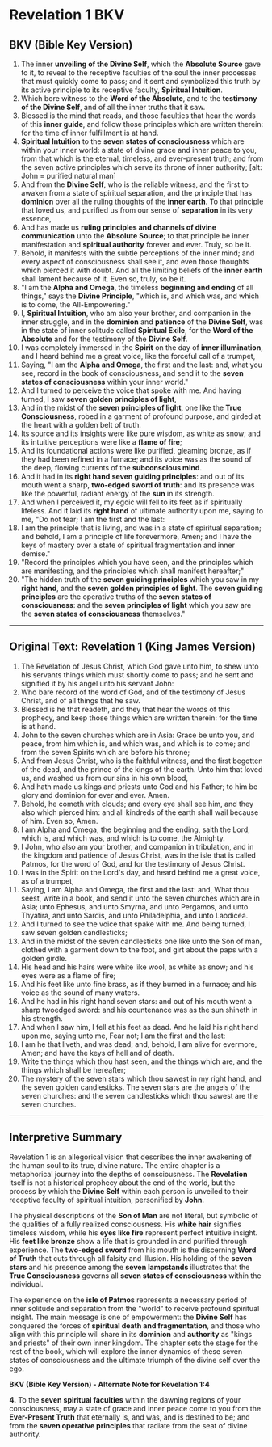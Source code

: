 # Revelation 1 BKV

## **BKV (Bible Key Version)**

1. The inner **unveiling of the Divine Self**, which the **Absolute Source** gave to it, to reveal to the receptive faculties of the soul the inner processes that must quickly come to pass; and it sent and symbolized this truth by its active principle to its receptive faculty, **Spiritual Intuition**.
2. Which bore witness to the **Word of the Absolute**, and to the **testimony of the Divine Self**, and of all the inner truths that it saw.
3. Blessed is the mind that reads, and those faculties that hear the words of this **inner guide**, and follow those principles which are written therein: for the time of inner fulfillment is at hand.
4. **Spiritual Intuition** to the **seven states of consciousness** which are within your inner world: a state of divine grace and inner peace to you, from that which is the eternal, timeless, and ever-present truth; and from the seven active principles which serve its throne of inner authority; [alt: John = purified natural man]
5. And from the **Divine Self**, who is the reliable witness, and the first to awaken from a state of spiritual separation, and the principle that has **dominion** over all the ruling thoughts of the **inner earth**. To that principle that loved us, and purified us from our sense of **separation** in its very essence,
6. And has made us **ruling principles and channels of divine communication** unto the **Absolute Source**; to that principle be inner manifestation and **spiritual authority** forever and ever. Truly, so be it.
7. Behold, it manifests with the subtle perceptions of the inner mind; and every aspect of consciousness shall see it, and even those thoughts which pierced it with doubt. And all the limiting beliefs of the **inner earth** shall lament because of it. Even so, truly, so be it.
8. "I am the **Alpha and Omega**, the timeless **beginning and ending** of all things," says the **Divine Principle**, "which is, and which was, and which is to come, the All-Empowering."
9. I, **Spiritual Intuition**, who am also your brother, and companion in the inner struggle, and in the **dominion** and **patience** of the **Divine Self**, was in the state of inner solitude called **Spiritual Exile**, for the **Word of the Absolute** and for the testimony of the **Divine Self**.
10. I was completely immersed in the **Spirit** on the day of **inner illumination**, and I heard behind me a great voice, like the forceful call of a trumpet,
11. Saying, "I am the **Alpha and Omega**, the first and the last: and, what you see, record in the book of consciousness, and send it to the **seven states of consciousness** within your inner world."
12. And I turned to perceive the voice that spoke with me. And having turned, I saw **seven golden principles of light**,
13. And in the midst of the **seven principles of light**, one like the **True Consciousness**, robed in a garment of profound purpose, and girded at the heart with a golden belt of truth.
14. Its source and its insights were like pure wisdom, as white as snow; and its intuitive perceptions were like a **flame of fire**;
15. And its foundational actions were like purified, gleaming bronze, as if they had been refined in a furnace; and its voice was as the sound of the deep, flowing currents of the **subconscious mind**.
16. And it had in its **right hand** **seven guiding principles**: and out of its mouth went a sharp, **two-edged sword of truth**: and its presence was like the powerful, radiant energy of the **sun** in its strength.
17. And when I perceived it, my egoic will fell to its feet as if spiritually lifeless. And it laid its **right hand** of ultimate authority upon me, saying to me, "Do not fear; I am the first and the last:
18. I am the principle that is living, and was in a state of spiritual separation; and behold, I am a principle of life forevermore, Amen; and I have the keys of mastery over a state of spiritual fragmentation and inner demise."
19. "Record the principles which you have seen, and the principles which are manifesting, and the principles which shall manifest hereafter;"
20. "The hidden truth of the **seven guiding principles** which you saw in my **right hand**, and the **seven golden principles of light**. The **seven guiding principles** are the operative truths of the **seven states of consciousness**: and the **seven principles of light** which you saw are the **seven states of consciousness** themselves."

***

## **Original Text: Revelation 1 (King James Version)**

1. The Revelation of Jesus Christ, which God gave unto him, to shew unto his servants things which must shortly come to pass; and he sent and signified it by his angel unto his servant John:
2. Who bare record of the word of God, and of the testimony of Jesus Christ, and of all things that he saw.
3. Blessed is he that readeth, and they that hear the words of this prophecy, and keep those things which are written therein: for the time is at hand.
4. John to the seven churches which are in Asia: Grace be unto you, and peace, from him which is, and which was, and which is to come; and from the seven Spirits which are before his throne;
5. And from Jesus Christ, who is the faithful witness, and the first begotten of the dead, and the prince of the kings of the earth. Unto him that loved us, and washed us from our sins in his own blood,
6. And hath made us kings and priests unto God and his Father; to him be glory and dominion for ever and ever. Amen.
7. Behold, he cometh with clouds; and every eye shall see him, and they also which pierced him: and all kindreds of the earth shall wail because of him. Even so, Amen.
8. I am Alpha and Omega, the beginning and the ending, saith the Lord, which is, and which was, and which is to come, the Almighty.
9. I John, who also am your brother, and companion in tribulation, and in the kingdom and patience of Jesus Christ, was in the isle that is called Patmos, for the word of God, and for the testimony of Jesus Christ.
10. I was in the Spirit on the Lord's day, and heard behind me a great voice, as of a trumpet,
11. Saying, I am Alpha and Omega, the first and the last: and, What thou seest, write in a book, and send it unto the seven churches which are in Asia; unto Ephesus, and unto Smyrna, and unto Pergamos, and unto Thyatira, and unto Sardis, and unto Philadelphia, and unto Laodicea.
12. And I turned to see the voice that spake with me. And being turned, I saw seven golden candlesticks;
13. And in the midst of the seven candlesticks one like unto the Son of man, clothed with a garment down to the foot, and girt about the paps with a golden girdle.
14. His head and his hairs were white like wool, as white as snow; and his eyes were as a flame of fire;
15. And his feet like unto fine brass, as if they burned in a furnace; and his voice as the sound of many waters.
16. And he had in his right hand seven stars: and out of his mouth went a sharp twoedged sword: and his countenance was as the sun shineth in his strength.
17. And when I saw him, I fell at his feet as dead. And he laid his right hand upon me, saying unto me, Fear not; I am the first and the last:
18. I am he that liveth, and was dead; and, behold, I am alive for evermore, Amen; and have the keys of hell and of death.
19. Write the things which thou hast seen, and the things which are, and the things which shall be hereafter;
20. The mystery of the seven stars which thou sawest in my right hand, and the seven golden candlesticks. The seven stars are the angels of the seven churches: and the seven candlesticks which thou sawest are the seven churches.

***



## **Interpretive Summary**

Revelation 1 is an allegorical vision that describes the inner awakening of the human soul to its true, divine nature. The entire chapter is a metaphorical journey into the depths of consciousness. The **Revelation** itself is not a historical prophecy about the end of the world, but the process by which the **Divine Self** within each person is unveiled to their receptive faculty of spiritual intuition, personified by **John**.

The physical descriptions of the **Son of Man** are not literal, but symbolic of the qualities of a fully realized consciousness. His **white hair** signifies timeless wisdom, while his **eyes like fire** represent perfect intuitive insight. His **feet like bronze** show a life that is grounded in and purified through experience. The **two-edged sword** from his mouth is the discerning **Word of Truth** that cuts through all falsity and illusion. His holding of the **seven stars** and his presence among the **seven lampstands** illustrates that the **True Consciousness** governs all **seven states of consciousness** within the individual.

The experience on the **isle of Patmos** represents a necessary period of inner solitude and separation from the "world" to receive profound spiritual insight. The main message is one of empowerment: the **Divine Self** has conquered the forces of **spiritual death and fragmentation**, and those who align with this principle will share in its **dominion** and **authority** as "kings and priests" of their own inner kingdom. The chapter sets the stage for the rest of the book, which will explore the inner dynamics of these seven states of consciousness and the ultimate triumph of the divine self over the ego.



**BKV (Bible Key Version) - Alternate Note for Revelation 1:4**

**4.** To the **seven spiritual faculties** within the dawning regions of your consciousness, may a state of grace and inner peace come to you from the **Ever-Present Truth** that eternally is, and was, and is destined to be; and from the **seven operative principles** that radiate from the seat of divine authority.
